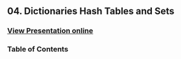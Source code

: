 ## 04. Dictionaries Hash Tables and Sets
### [View Presentation online](https://rawgit.com/TelerikAcademy/Data-Structures-and-Algorithms/master/04.%20Dictionaries-Hash-Tables-and-Sets/slides/index.html)
### Table of Contents
